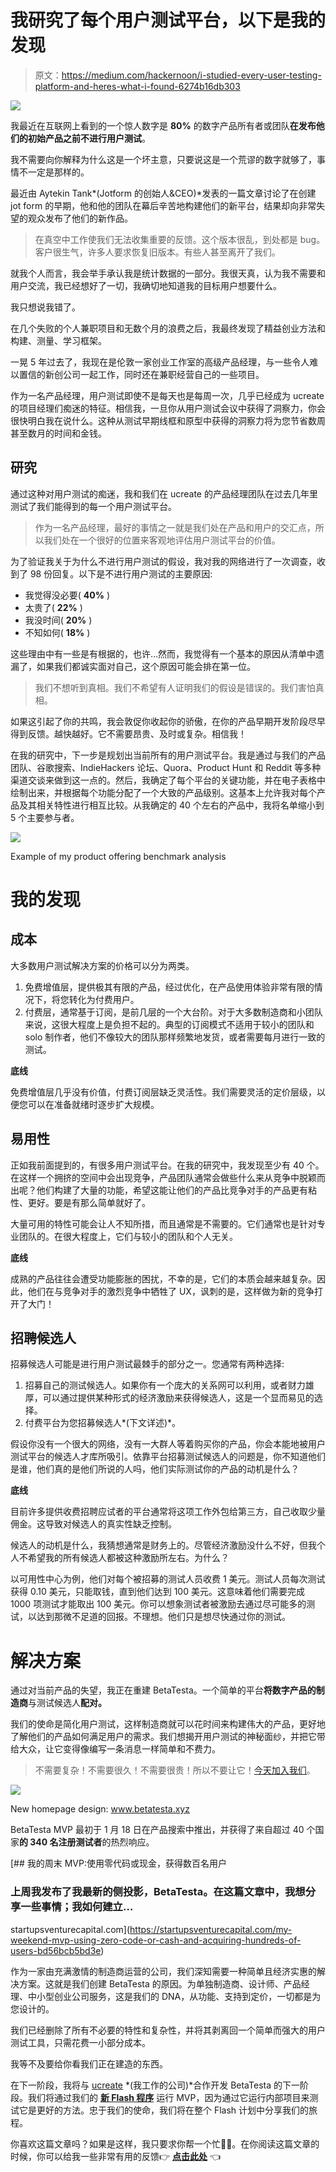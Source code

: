 # 我研究了每个用户测试平台，以下是我的发现

> 原文：<https://medium.com/hackernoon/i-studied-every-user-testing-platform-and-heres-what-i-found-6274b16db303>

![](img/3354c2547f69de7d2befcea1a9ec9fda.png)

我最近在互联网上看到的一个惊人数字是 **80%** 的数字产品所有者或团队**在发布他们的初始产品之前不进行用户测试**。

我不需要向你解释为什么这是一个坏主意，只要说这是一个荒谬的数字就够了，事情不一定是那样的。

最近由 Aytekin Tank*(Jotform 的创始人&CEO)*发表的一篇文章讨论了在创建 jot form 的早期，他和他的团队在幕后辛苦地构建他们的新平台，结果却向非常失望的观众发布了他们的新作品。

> 在真空中工作使我们无法收集重要的反馈。这个版本很乱，到处都是 bug。客户很生气，许多人要求恢复旧版本。有些人甚至离开了我们。

就我个人而言，我会举手承认我是统计数据的一部分。我很天真，认为我不需要和用户交流，我已经想好了一切，我确切地知道我的目标用户想要什么。

我只想说我错了。

在几个失败的个人兼职项目和无数个月的浪费之后，我最终发现了精益创业方法和构建、测量、学习框架。

一晃 5 年过去了，我现在是伦敦一家创业工作室的高级产品经理，与一些令人难以置信的新创公司一起工作，同时还在兼职经营自己的一些项目。

作为一名产品经理，用户测试即使不是每天也是每周一次，几乎已经成为 ucreate 的项目经理们痴迷的特征。相信我，一旦你从用户测试会议中获得了洞察力，你会很快明白我在说什么。这种从测试早期线框和原型中获得的洞察力将为您节省数周甚至数月的时间和金钱。

## 研究

通过这种对用户测试的痴迷，我和我们在 ucreate 的产品经理团队在过去几年里测试了我们能得到的每一个用户测试平台。

> 作为一名产品经理，最好的事情之一就是我们处在产品和用户的交汇点，所以我们处在一个很好的位置来客观地评估用户测试平台的价值。

为了验证我关于为什么不进行用户测试的假设，我对我的网络进行了一次调查，收到了 98 份回复。以下是不进行用户测试的主要原因:

*   我觉得没必要( **40%** )
*   太贵了( **22%** )
*   我没时间( **20%** )
*   不知如何( **18%** )

这些理由中有一些是有根据的，也许…然而，我觉得有一个基本的原因从清单中遗漏了，如果我们都诚实面对自己，这个原因可能会排在第一位。

> 我们不想听到真相。我们不希望有人证明我们的假设是错误的。我们害怕真相。

如果这引起了你的共鸣，我会敦促你收起你的骄傲，在你的产品早期开发阶段尽早得到反馈。越快越好。它不需要昂贵、及时或复杂。相信我！

在我的研究中，下一步是规划出当前所有的用户测试平台。我是通过与我们的产品团队、谷歌搜索、IndieHackers 论坛、Quora、Product Hunt 和 Reddit 等多种渠道交谈来做到这一点的。然后，我确定了每个平台的关键功能，并在电子表格中绘制出来，并根据每个功能分配了一个大致的产品级别。这基本上允许我对每个产品及其相关特性进行相互比较。从我确定的 40 个左右的产品中，我将名单缩小到 5 个主要参与者。

![](img/48da85c25634bc6dfc43aa90bda663c0.png)

Example of my product offering benchmark analysis

# 我的发现

## **成本**

大多数用户测试解决方案的价格可以分为两类。

1.  免费增值层，提供极其有限的产品，经过优化，在产品使用体验非常有限的情况下，将您转化为付费用户。
2.  付费层，通常基于订阅，是前几层的一个大台阶。对于大多数制造商和小团队来说，这很大程度上是负担不起的。典型的订阅模式不适用于较小的团队和 solo 制作者，他们不像较大的团队那样频繁地发货，或者需要每月进行一致的测试。

**底线**

免费增值层几乎没有价值，付费订阅层缺乏灵活性。我们需要灵活的定价层级，以便您可以在准备就绪时逐步扩大规模。

## **易用性**

正如我前面提到的，有很多用户测试平台。在我的研究中，我发现至少有 40 个。在这样一个拥挤的空间中会出现竞争，产品团队通常会做些什么来从竞争中脱颖而出呢？他们构建了大量的功能，希望这能让他们的产品比竞争对手的产品更有粘性、更好。要是有那么简单就好了。

大量可用的特性可能会让人不知所措，而且通常是不需要的。它们通常也是针对专业团队的。在很大程度上，它们与较小的团队和个人无关。

**底线**

成熟的产品往往会遭受功能膨胀的困扰，不幸的是，它们的本质会越来越复杂。因此，他们在与竞争对手的激烈竞争中牺牲了 UX，讽刺的是，这样做为新的竞争打开了大门！

## **招聘候选人**

招募候选人可能是进行用户测试最棘手的部分之一。您通常有两种选择:

1.  招募自己的测试候选人。如果你有一个庞大的关系网可以利用，或者财力雄厚，可以通过提供某种形式的经济激励来获得候选人，这是一个显而易见的选择。
2.  付费平台为您招募候选人*(下文详述)*。

假设你没有一个很大的网络，没有一大群人等着购买你的产品，你会本能地被用户测试平台的候选人才库所吸引。依靠平台招募测试候选人的问题是，你不知道他们是谁，他们真的是他们所说的人吗，他们实际测试你的产品的动机是什么？

**底线**

目前许多提供收费招聘应试者的平台通常将这项工作外包给第三方，自己收取少量佣金。这导致对候选人的真实性缺乏控制。

候选人的动机是什么，我猜想通常是财务上的。尽管经济激励没什么不好，但我个人不希望我的所有候选人都被这种激励所左右。为什么？

以可用性中心为例，他们对每个被招募的测试人员收费 1 美元。测试人员每次测试获得 0.10 美元，只能取钱，直到他们达到 100 美元。这意味着他们需要完成 1000 项测试才能取出 100 美元。你可以想象测试者被激励去通过尽可能多的测试，以达到那微不足道的回报。不理想。他们只是想尽快通过你的测试。

# 解决方案

通过对当前产品的失望，我正在重建 BetaTesta。一个简单的平台**将数字产品的制造商**与测试候选人**配对。**

我们的使命是简化用户测试，这样制造商就可以花时间来构建伟大的产品，更好地了解他们的产品如何满足用户的需求。我们想揭开用户测试的神秘面纱，并把它带给大众，让它变得像编写一条消息一样简单和不费力。

> 不需要复杂！不需要很久！不需要很贵！所以不要让它！[今天加入我们](http://www.betatesta.xyz)。

![](img/febb9fce818ddcc646b8c6844c3041b3.png)

New homepage design: www.betatesta.xyz

BetaTesta MVP 最初于 1 月 18 日在产品搜索中推出，并获得了来自超过 40 个国家**的 340 名注册测试者**的热烈响应。

[](https://startupsventurecapital.com/my-weekend-mvp-using-zero-code-or-cash-and-acquiring-hundreds-of-users-bd56bcb5bd3e) [## 我的周末 MVP:使用零代码或现金，获得数百名用户

### 上周我发布了我最新的侧投影，BetaTesta。在这篇文章中，我想分享一些事情；我如何建立…

startupsventurecapital.com](https://startupsventurecapital.com/my-weekend-mvp-using-zero-code-or-cash-and-acquiring-hundreds-of-users-bd56bcb5bd3e) 

作为一家由充满激情的制造商运营的公司，我们深知需要一种简单且经济实惠的解决方案。这就是我们创建 BetaTesta 的原因。为单独制造商、设计师、产品经理、中小型创业公司服务，这是我们的 DNA，从功能、支持到定价，一切都是为您设计的。

我们已经删除了所有不必要的特性和复杂性，并将其剥离回一个简单而强大的用户测试工具，只需花费一小部分成本。

我等不及要给你看我们正在建造的东西。

在下一阶段，我将与 [ucreate](http://www.ucreate.it) *(我工作的公司)*合作开发 BetaTesta 的下一阶段。我们将通过我们的 [**新 Flash 程序**](https://www.ucreate.it/our-programmes-flash) 运行 MVP，因为通过它运行内部项目来测试它是更好的方法。忠于我们的使命，我们将在整个 Flash 计划中分享我们的旅程。

你喜欢这篇文章吗？如果是这样，我只要求你帮一个忙🙏🏻。在你阅读这篇文章的时候，你可以给我一些非常有用的反馈👉 [**点击此处**](https://ucreate.typeform.com/to/RliimB) 👈